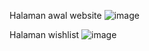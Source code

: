 Halaman awal website
![image](https://user-images.githubusercontent.com/80022868/142715221-89431943-2d6e-483e-b3d4-9999a0ef356f.png)

Halaman wishlist
![image](https://user-images.githubusercontent.com/80022868/142715235-4112848e-e2d3-4b09-9ea5-f3365f1eb07d.png)
